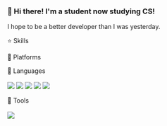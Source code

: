 ### 👋 Hi there! I'm a student now studying CS!

I hope to be a better developer than I was yesterday.

⭐️ Skills

📍 Platforms

📍 Languages
<br>
<br>
<img src="https://img.shields.io/badge/C-A8B9CC?style=flat-square&logo=c&logoColor=white"/>
<img src="https://img.shields.io/badge/C&#43&#43;;-00599C?style=flat-square&logo=c&#43&#43;;&logoColor=white"/>
<img src="https://img.shields.io/badge/Python-3776AB?style=flat-square&logo=Python&logoColor=white"/>
<img src="https://img.shields.io/badge/Java-007396?style=flat-square&logo=Java&logoColor=white"/>
<img src="https://img.shields.io/badge/MySQL-4479A1?style=flat-square&logo=MySQL&logoColor=white"/>

📍 Tools
<br>
<br>
<img src="https://img.shields.io/badge/Git-F05032?style=flat-square&logo=Git&logoColor=white"/>

<!--
**seoyoon98/seoyoon98** is a ✨ _special_ ✨ repository because its `README.md` (this file) appears on your GitHub profile.

Here are some ideas to get you started:

- 🔭 I’m currently working on ...
- 🌱 I’m currently learning ...
- 👯 I’m looking to collaborate on ...
- 🤔 I’m looking for help with ...
- 💬 Ask me about ...
- 📫 How to reach me: ...
- 😄 Pronouns: ...
- ⚡ Fun fact: ...
-->
